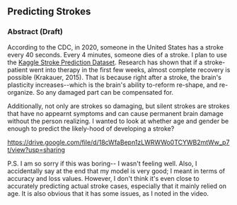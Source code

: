 ## Predicting Strokes

### Abstract (Draft)
According to the CDC, in 2020, someone in the United States has a stroke every 40 seconds. Every 4 minutes, someone dies of a stroke.
I plan to use the [Kaggle Stroke Prediction Dataset](https://www.kaggle.com/fedesoriano/stroke-prediction-dataset). 
Research has shown that if a stroke-patient went into therapy in the first few weeks, almost complete recovery is possible (Krakauer, 2015). That is because right after a stroke, the brain's plasticity increases--which is the brain's ability to-reform re-shape, and re-organize. So any damaged part can be compensated for.

Additionally, not only are strokes so damaging, but silent strokes are strokes that have no appearnt symptoms and can cause permanent brain damage without the person realizing.
I wanted to look at whether age and gender be enough to predict the likely-hood of developing a stroke? 

https://drive.google.com/file/d/18cWfaBepn1zLWRWWo0TCYWB2mtWw_p7t/view?usp=sharing

P.S. I am so sorry if this was boring-- I wasn't feeling well. Also, I accidentally say at the end that my model is very good; I meant in terms of accuracy and loss values. However, I don't think it's even close to accurately predicting actual stroke cases, especially that it mainly relied on age. It is also obvious that it has some issues, as I noted in the video.

